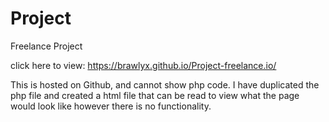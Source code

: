 # Project
Freelance Project

click here to view: https://brawlyx.github.io/Project-freelance.io/

This is hosted on Github, and cannot show php code. I have duplicated the php file and created a html file that can be read to view what the page would look like however there is no functionality. 
